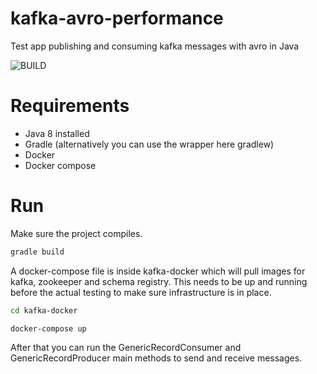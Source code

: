 # kafka-avro-performance
Test app publishing and consuming kafka messages with avro in Java

![BUILD](https://github.com/carlospatinos/kafka-avro-performance/actions/workflows/gradle-test.yml/badge.svg)



# Requirements 
- Java 8 installed
- Gradle (alternatively you can use the wrapper here gradlew)
- Docker 
- Docker compose 

# Run
Make sure the project compiles.

```sh
gradle build
```

A docker-compose file is inside kafka-docker which will pull images for kafka, zookeeper and schema registry. This needs to be up and running before the actual testing to make sure infrastructure is in place.

```sh
cd kafka-docker

docker-compose up
```

After that you can run the GenericRecordConsumer and GenericRecordProducer main methods to send and receive messages.